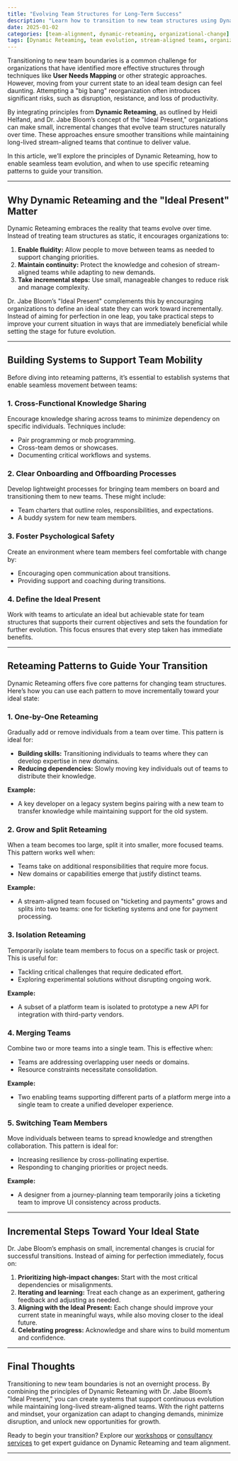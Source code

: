 ```yaml
---
title: "Evolving Team Structures for Long-Term Success"
description: "Learn how to transition to new team structures using Dynamic Reteaming principles, enabling constant evolution and long-lived stream-aligned teams."
date: 2025-01-02
categories: [team-alignment, dynamic-reteaming, organizational-change]
tags: [Dynamic Reteaming, team evolution, stream-aligned teams, organizational design, incremental change]
---
```


Transitioning to new team boundaries is a common challenge for organizations that have identified more effective structures through techniques like **User Needs Mapping** or other strategic approaches. However, moving from your current state to an ideal team design can feel daunting. Attempting a "big bang" reorganization often introduces significant risks, such as disruption, resistance, and loss of productivity.

By integrating principles from **Dynamic Reteaming**, as outlined by Heidi Helfand, and Dr. Jabe Bloom’s concept of the "Ideal Present," organizations can make small, incremental changes that evolve team structures naturally over time. These approaches ensure smoother transitions while maintaining long-lived stream-aligned teams that continue to deliver value.

In this article, we’ll explore the principles of Dynamic Reteaming, how to enable seamless team evolution, and when to use specific reteaming patterns to guide your transition.

---

## Why Dynamic Reteaming and the "Ideal Present" Matter

Dynamic Reteaming embraces the reality that teams evolve over time. Instead of treating team structures as static, it encourages organizations to:

1. **Enable fluidity:** Allow people to move between teams as needed to support changing priorities.
2. **Maintain continuity:** Protect the knowledge and cohesion of stream-aligned teams while adapting to new demands.
3. **Take incremental steps:** Use small, manageable changes to reduce risk and manage complexity.

Dr. Jabe Bloom’s "Ideal Present" complements this by encouraging organizations to define an ideal state they can work toward incrementally. Instead of aiming for perfection in one leap, you take practical steps to improve your current situation in ways that are immediately beneficial while setting the stage for future evolution.

---

## Building Systems to Support Team Mobility

Before diving into reteaming patterns, it’s essential to establish systems that enable seamless movement between teams:

### 1. **Cross-Functional Knowledge Sharing**
Encourage knowledge sharing across teams to minimize dependency on specific individuals. Techniques include:
- Pair programming or mob programming.
- Cross-team demos or showcases.
- Documenting critical workflows and systems.

### 2. **Clear Onboarding and Offboarding Processes**
Develop lightweight processes for bringing team members on board and transitioning them to new teams. These might include:
- Team charters that outline roles, responsibilities, and expectations.
- A buddy system for new team members.

### 3. **Foster Psychological Safety**
Create an environment where team members feel comfortable with change by:
- Encouraging open communication about transitions.
- Providing support and coaching during transitions.

### 4. **Define the Ideal Present**
Work with teams to articulate an ideal but achievable state for team structures that supports their current objectives and sets the foundation for further evolution. This focus ensures that every step taken has immediate benefits.

---

## Reteaming Patterns to Guide Your Transition

Dynamic Reteaming offers five core patterns for changing team structures. Here’s how you can use each pattern to move incrementally toward your ideal state:

### 1. **One-by-One Reteaming**
Gradually add or remove individuals from a team over time. This pattern is ideal for:
- **Building skills:** Transitioning individuals to teams where they can develop expertise in new domains.
- **Reducing dependencies:** Slowly moving key individuals out of teams to distribute their knowledge.

**Example:**
- A key developer on a legacy system begins pairing with a new team to transfer knowledge while maintaining support for the old system.

### 2. **Grow and Split Reteaming**
When a team becomes too large, split it into smaller, more focused teams. This pattern works well when:
- Teams take on additional responsibilities that require more focus.
- New domains or capabilities emerge that justify distinct teams.

**Example:**
- A stream-aligned team focused on "ticketing and payments" grows and splits into two teams: one for ticketing systems and one for payment processing.

### 3. **Isolation Reteaming**
Temporarily isolate team members to focus on a specific task or project. This is useful for:
- Tackling critical challenges that require dedicated effort.
- Exploring experimental solutions without disrupting ongoing work.

**Example:**
- A subset of a platform team is isolated to prototype a new API for integration with third-party vendors.

### 4. **Merging Teams**
Combine two or more teams into a single team. This is effective when:
- Teams are addressing overlapping user needs or domains.
- Resource constraints necessitate consolidation.

**Example:**
- Two enabling teams supporting different parts of a platform merge into a single team to create a unified developer experience.

### 5. **Switching Team Members**
Move individuals between teams to spread knowledge and strengthen collaboration. This pattern is ideal for:
- Increasing resilience by cross-pollinating expertise.
- Responding to changing priorities or project needs.

**Example:**
- A designer from a journey-planning team temporarily joins a ticketing team to improve UI consistency across products.

---

## Incremental Steps Toward Your Ideal State

Dr. Jabe Bloom’s emphasis on small, incremental changes is crucial for successful transitions. Instead of aiming for perfection immediately, focus on:

1. **Prioritizing high-impact changes:** Start with the most critical dependencies or misalignments.
2. **Iterating and learning:** Treat each change as an experiment, gathering feedback and adjusting as needed.
3. **Aligning with the Ideal Present:** Each change should improve your current state in meaningful ways, while also moving closer to the ideal future.
4. **Celebrating progress:** Acknowledge and share wins to build momentum and confidence.

---

## Final Thoughts

Transitioning to new team boundaries is not an overnight process. By combining the principles of Dynamic Reteaming with Dr. Jabe Bloom’s "Ideal Present," you can create systems that support continuous evolution while maintaining long-lived stream-aligned teams. With the right patterns and mindset, your organization can adapt to changing demands, minimize disruption, and unlock new opportunities for growth.

Ready to begin your transition? Explore our [workshops](/workshops) or [consultancy services](/consultancy) to get expert guidance on Dynamic Reteaming and team alignment.

---

